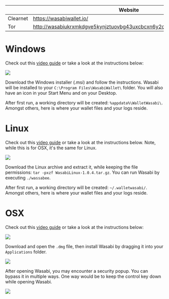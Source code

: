 |          | Website                                                                |
|----------|------------------------------------------------------------------------|
| Clearnet | https://wasabiwallet.io/                                               |
| Tor      | http://wasabiukrxmkdgve5kynjztuovbg43uxcbcxn6y2okcrsg7gb6jdmbad.onion/ |

# Windows

Check out this [video guide](https://www.youtube.com/watch?v=tkaaC8yET1o) or take a look at the instructions below:

![](https://imgur.com/Q3o9DBB.png)

Download the Windows installer (.msi) and follow the instructions.
Wasabi will be installed to your `C:\Program Files\WasabiWallet\` folder. You will also have an icon in your Start Menu and on your Desktop.  

After first run, a working directory will be created: `%appdata%\WalletWasabi\`. Amongst others, here is where your wallet files and your logs reside.

# Linux

Check out this [video guide](https://www.youtube.com/watch?v=qFbv_b-bju4) or take a look at the instructions below. Note, while this is for OSX, it's the same for Linux.

![](https://imgur.com/iZXWBAl.png)

Download the Linux archive and extract it, while keeping the file permissions: `tar -pxzf WasabiLinux-1.0.4.tar.gz`.
You can run Wasabi by executing `./wassabee`.

After first run, a working directory will be created: `~/.walletwasabi/`. Amongst others, here is where your wallet files and your logs reside.

# OSX

Check out this [video guide](https://www.youtube.com/watch?v=qFbv_b-bju4) or take a look at the instructions below:

![](https://imgur.com/jpnKad7.png)

Download and open the `.dmg` file, then install Wasabi by dragging it into your `Applications` folder.

![](https://i.imgur.com/7UEZ8wI.png)

After opening Wasabi, you may encounter a security popup. You can bypass it in multiple ways. One way would be to keep the control key down while opening Wasabi.

![](https://imgur.com/dy1zfJG.png)
